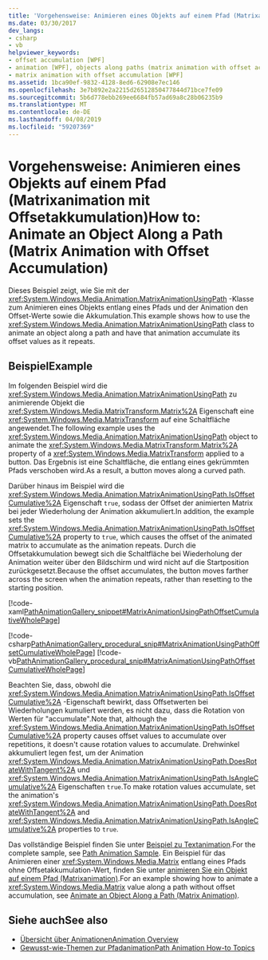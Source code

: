 ```yaml
---
title: 'Vorgehensweise: Animieren eines Objekts auf einem Pfad (Matrixanimation mit Offsetakkumulation)'
ms.date: 03/30/2017
dev_langs:
- csharp
- vb
helpviewer_keywords:
- offset accumulation [WPF]
- animation [WPF], objects along paths (matrix animation with offset accumulation)
- matrix animation with offset accumulation [WPF]
ms.assetid: 1bca90ef-9832-4128-8ed6-62908e7ec146
ms.openlocfilehash: 3e7b892e2a2215d26512850477844d71bce7fe09
ms.sourcegitcommit: 5b6d778ebb269ee6684fb57ad69a8c28b06235b9
ms.translationtype: MT
ms.contentlocale: de-DE
ms.lasthandoff: 04/08/2019
ms.locfileid: "59207369"
---
```

# <a name="how-to-animate-an-object-along-a-path-matrix-animation-with-offset-accumulation"></a><span data-ttu-id="8d2bd-102">Vorgehensweise: Animieren eines Objekts auf einem Pfad (Matrixanimation mit Offsetakkumulation)</span><span class="sxs-lookup"><span data-stu-id="8d2bd-102">How to: Animate an Object Along a Path (Matrix Animation with Offset Accumulation)</span></span>
<span data-ttu-id="8d2bd-103">Dieses Beispiel zeigt, wie Sie mit der <xref:System.Windows.Media.Animation.MatrixAnimationUsingPath> -Klasse zum Animieren eines Objekts entlang eines Pfads und der Animation den Offset-Werte sowie die Akkumulation.</span><span class="sxs-lookup"><span data-stu-id="8d2bd-103">This example shows how to use the <xref:System.Windows.Media.Animation.MatrixAnimationUsingPath> class to animate an object along a path and have that animation accumulate its offset values as it repeats.</span></span>  
  
## <a name="example"></a><span data-ttu-id="8d2bd-104">Beispiel</span><span class="sxs-lookup"><span data-stu-id="8d2bd-104">Example</span></span>  
 <span data-ttu-id="8d2bd-105">Im folgenden Beispiel wird die <xref:System.Windows.Media.Animation.MatrixAnimationUsingPath> zu animierende Objekt die <xref:System.Windows.Media.MatrixTransform.Matrix%2A> Eigenschaft eine <xref:System.Windows.Media.MatrixTransform> auf eine Schaltfläche angewendet.</span><span class="sxs-lookup"><span data-stu-id="8d2bd-105">The following example uses the <xref:System.Windows.Media.Animation.MatrixAnimationUsingPath> object to animate the <xref:System.Windows.Media.MatrixTransform.Matrix%2A> property of a <xref:System.Windows.Media.MatrixTransform> applied to a button.</span></span> <span data-ttu-id="8d2bd-106">Das Ergebnis ist eine Schaltfläche, die entlang eines gekrümmten Pfads verschoben wird.</span><span class="sxs-lookup"><span data-stu-id="8d2bd-106">As a result, a button moves along a curved path.</span></span>  
  
 <span data-ttu-id="8d2bd-107">Darüber hinaus im Beispiel wird die <xref:System.Windows.Media.Animation.MatrixAnimationUsingPath.IsOffsetCumulative%2A> Eigenschaft `true`, sodass der Offset der animierten Matrix bei jeder Wiederholung der Animation akkumuliert.</span><span class="sxs-lookup"><span data-stu-id="8d2bd-107">In addition, the example sets the <xref:System.Windows.Media.Animation.MatrixAnimationUsingPath.IsOffsetCumulative%2A> property to `true`, which causes the offset of the animated matrix to accumulate as the animation repeats.</span></span> <span data-ttu-id="8d2bd-108">Durch die Offsetakkumulation bewegt sich die Schaltfläche bei Wiederholung der Animation weiter über den Bildschirm und wird nicht auf die Startposition zurückgesetzt.</span><span class="sxs-lookup"><span data-stu-id="8d2bd-108">Because the offset accumulates, the button moves farther across the screen when the animation repeats, rather than resetting to the starting position.</span></span>  
  
 [!code-xaml[PathAnimationGallery_snippet#MatrixAnimationUsingPathOffsetCumulativeWholePage](~/samples/snippets/csharp/VS_Snippets_Wpf/PathAnimationGallery_snippet/CS/matrixanimationusingpathexampleoffsetcumulative.xaml#matrixanimationusingpathoffsetcumulativewholepage)]  
  
 [!code-csharp[PathAnimationGallery_procedural_snip#MatrixAnimationUsingPathOffsetCumulativeWholePage](~/samples/snippets/csharp/VS_Snippets_Wpf/PathAnimationGallery_procedural_snip/CSharp/MatrixAnimationUsingPathExampleOffsetCumulative.cs#matrixanimationusingpathoffsetcumulativewholepage)]
 [!code-vb[PathAnimationGallery_procedural_snip#MatrixAnimationUsingPathOffsetCumulativeWholePage](~/samples/snippets/visualbasic/VS_Snippets_Wpf/PathAnimationGallery_procedural_snip/VisualBasic/MatrixAnimationUsingPathExampleOffsetCumulative.vb#matrixanimationusingpathoffsetcumulativewholepage)]  
  
 <span data-ttu-id="8d2bd-109">Beachten Sie, dass, obwohl die <xref:System.Windows.Media.Animation.MatrixAnimationUsingPath.IsOffsetCumulative%2A> -Eigenschaft bewirkt, dass Offsetwerten bei Wiederholungen kumuliert werden, es nicht dazu, dass die Rotation von Werten für "accumulate".</span><span class="sxs-lookup"><span data-stu-id="8d2bd-109">Note that, although the <xref:System.Windows.Media.Animation.MatrixAnimationUsingPath.IsOffsetCumulative%2A> property causes offset values to accumulate over repetitions, it doesn't cause rotation values to accumulate.</span></span> <span data-ttu-id="8d2bd-110">Drehwinkel akkumuliert legen fest, um der Animation <xref:System.Windows.Media.Animation.MatrixAnimationUsingPath.DoesRotateWithTangent%2A> und <xref:System.Windows.Media.Animation.MatrixAnimationUsingPath.IsAngleCumulative%2A> Eigenschaften `true`.</span><span class="sxs-lookup"><span data-stu-id="8d2bd-110">To make rotation values accumulate, set the animation's <xref:System.Windows.Media.Animation.MatrixAnimationUsingPath.DoesRotateWithTangent%2A> and <xref:System.Windows.Media.Animation.MatrixAnimationUsingPath.IsAngleCumulative%2A> properties to `true`.</span></span>  
  
 <span data-ttu-id="8d2bd-111">Das vollständige Beispiel finden Sie unter [Beispiel zu Textanimation](https://go.microsoft.com/fwlink/?LinkID=160028).</span><span class="sxs-lookup"><span data-stu-id="8d2bd-111">For the complete sample, see [Path Animation Sample](https://go.microsoft.com/fwlink/?LinkID=160028).</span></span> <span data-ttu-id="8d2bd-112">Ein Beispiel für das Animieren einer <xref:System.Windows.Media.Matrix> entlang eines Pfads ohne Offsetakkumulation-Wert, finden Sie unter [animieren Sie ein Objekt auf einem Pfad (Matrixanimation)](how-to-animate-an-object-along-a-path-matrix-animation.md).</span><span class="sxs-lookup"><span data-stu-id="8d2bd-112">For an example showing how to animate a <xref:System.Windows.Media.Matrix> value along a path without offset accumulation, see [Animate an Object Along a Path (Matrix Animation)](how-to-animate-an-object-along-a-path-matrix-animation.md).</span></span>  
  
## <a name="see-also"></a><span data-ttu-id="8d2bd-113">Siehe auch</span><span class="sxs-lookup"><span data-stu-id="8d2bd-113">See also</span></span>

- [<span data-ttu-id="8d2bd-114">Übersicht über Animationen</span><span class="sxs-lookup"><span data-stu-id="8d2bd-114">Animation Overview</span></span>](animation-overview.md)
- [<span data-ttu-id="8d2bd-115">Gewusst-wie-Themen zur Pfadanimation</span><span class="sxs-lookup"><span data-stu-id="8d2bd-115">Path Animation How-to Topics</span></span>](path-animation-how-to-topics.md)
